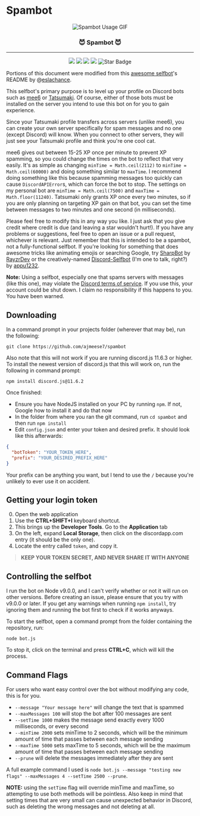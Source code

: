 # Spambot

<p align="center">
  <img alt="Spambot Usage GIF" src="https://user-images.githubusercontent.com/17814535/33146576-5b103a6c-cf8a-11e7-8d47-cc2938138be8.gif">
  
  <h3 align="center">😈 Spambot 😈</h3>
</p>

----

<p align="center">
   <img src="https://img.shields.io/badge/language-javascript-blue?color=FF69B4"/>
   <img src="https://img.shields.io/github/license/ajmeese7/spambot"/>
   <img src="https://img.shields.io/github/stars/ajmeese7/spambot"/>
   <img src="https://img.shields.io/github/forks/ajmeese7/spambot"/>
   <img src="https://img.shields.io/static/v1?label=%F0%9F%8C%9F&message=If%20Useful&style=style=flat&color=BC4E99" alt="Star Badge"/>
</p>

Portions of this document were modified from this [awesome selfbot](https://github.com/eslachance/evie.selfbot)'s README
by @[eslachance](https://github.com/eslachance).

This selfbot's primary purpose is to level up your profile on Discord bots such as [mee6](https://github.com/cookkkie/mee6)
or [Tatsumaki](https://tatsumaki.xyz). Of course, either of those bots must be installed on the server you intend to use
this bot on for you to gain experience.

Since your Tatsumaki profile transfers across servers (unlike mee6), you can create your own server specifically for spam messages and no one (except Discord) will know. When you connect to other servers, they will just see your Tatsumaki profile and think you're one cool cat.

mee6 gives out between 15-25 XP once per minute to prevent XP spamming, so you could change the times on the bot to reflect that very easily. It's as simple as changing `minTime = Math.ceil(2112)` to `minTime = Math.ceil(60000)` and doing something similar to `maxTime`. I recommend doing something like this because spamming messages too quickly can cause `DiscordAPIError`s, which can force the bot to stop. The settings on my personal bot are `minTime = Math.ceil(7500)` and `maxTime = Math.floor(11240)`. Tatsumaki only grants XP once every two minutes, so if you are only planning on targeting XP gain on that bot, you can set the time between messages to two minutes and one second (in milliseconds).

Please feel free to modify this in any way you like. I just ask that you give credit where credit is due (and leaving a star wouldn't hurt!). If you have any problems or suggestions, feel free to open an issue or a pull request, whichever is relevant. Just remember that this is intended to be a spambot, not a fully-functional selfbot. If you're looking for something that does awesome tricks like animating emojis or searching Google, try [SharpBot](https://github.com/RayzrDev/SharpBot) by [RayzrDev](https://github.com/RayzrDev) or the creatively-named [Discord-Selfbot](https://github.com/appu1232/Discord-Selfbot) (I'm one to talk, right?) by [appu1232](https://github.com/appu1232).

**Note:** Using a selfbot, especially one that spams servers with messages (like this one), may violate the [Discord terms
of service](https://discordapp.com/terms). If you use this, your account could be shut down. I claim no responsibility if this happens to you. You have been warned.

## Downloading

In a command prompt in your projects folder (wherever that may be), run the following:

`git clone https://github.com/ajmeese7/spambot`

Also note that this will not work if you are running discord.js 11.6.3 or higher. 
To install the newest version of discord.js that this will work on, run the following in command prompt:

`npm install discord.js@11.6.2`

Once finished:

- Ensure you have NodeJS installed on your PC by running `npm`. If not, Google how to install it and do that now
- In the folder from where you ran the git command, run `cd spambot` and then run `npm install`
- Edit `config.json` and enter your token and desired prefix. It should look like this afterwards:

```json
{
  "botToken": "YOUR_TOKEN_HERE",
  "prefix": "YOUR_DESIRED_PREFIX_HERE"
}
```

Your prefix can be anything you want, but I tend to use the `/` because you're unlikely to ever use it on accident.

## Getting your login token

0. Open the web application
1. Use the **CTRL+SHIFT+I** keyboard shortcut.
2. This brings up the **Developer Tools**. Go to the **Application** tab
3. On the left, expand **Local Storage**, then click on the discordapp.com entry (it should be the only one).
4. Locate the entry called `token`, and copy it.

> **KEEP YOUR TOKEN SECRET, AND NEVER SHARE IT WITH ANYONE**

## Controlling the selfbot
I run the bot on Node v9.0.0, and I can't verify whether or not it will run on other versions. Before creating an issue, please ensure that you try with v9.0.0 or later. If you get any warnings when running `npm install`, try ignoring them and running the bot first to check if it works anyways.

To start the selfbot, open a command prompt from the folder containing the repository, run:

 `node bot.js`

 To stop it, click on the terminal and press **CTRL+C**, which will kill the process.

## Command Flags
For users who want easy control over the bot without modifying any code, this is for you.

- `--message "Your message here"` will change the text that is spammed
- `--maxMessages 100` will stop the bot after 100 messages are sent
- `--setTime 1000` makes the message send exactly every 1000 milliseconds, or every second
- `--minTime 2000` sets minTime to 2 seconds, which will be the minimum amount of time that passes between each message sending
- `--maxTime 5000` sets maxTime to 5 seconds, which will be the maximum amount of time that passes between each message sending
- `--prune` will delete the messages immediately after they are sent

A full example command I used is `node bot.js --message "testing new flags" --maxMessages 4 --setTime 2500 --prune`.

**NOTE:** using the `setTime` flag will override minTime and maxTime, so attempting to use both methods will be pointless. Also keep in mind that setting times that are very small can cause unexpected behavior in Discord, such as deleting the wrong messages and not deleting at all.
